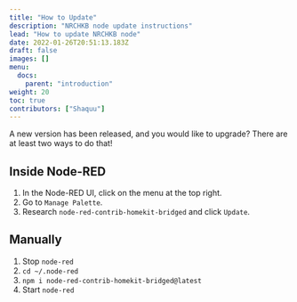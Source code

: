```yaml
---
title: "How to Update"
description: "NRCHKB node update instructions"
lead: "How to update NRCHKB node"
date: 2022-01-26T20:51:13.183Z
draft: false
images: []
menu:
  docs:
    parent: "introduction"
weight: 20
toc: true
contributors: ["Shaquu"]
---
```


A new version has been released, and you would like to upgrade? There are at least two ways to do that!

## Inside Node-RED

1. In the Node-RED UI, click on the menu at the top right.
2. Go to `Manage Palette`.
3. Research `node-red-contrib-homekit-bridged` and click `Update`.

## Manually

1. Stop `node-red`
2. `cd ~/.node-red`
3. `npm i node-red-contrib-homekit-bridged@latest`
4. Start `node-red`
